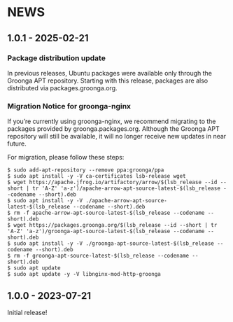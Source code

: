# NEWS

## 1.0.1 - 2025-02-21

### Package distribution update

In previous releases, Ubuntu packages were available only through the Groonga
APT repository. Starting with this release, packages are also distributed via
packages.groonga.org.

### Migration Notice for groonga-nginx

If you’re currently using groonga-nginx, we recommend migrating to the packages
provided by groonga.packages.org. Although the Groonga APT repository will still
be available, it will no longer receive new updates in near future.

For migration, please follow these steps:

```console
$ sudo add-apt-repository --remove ppa:groonga/ppa
$ sudo apt install -y -V ca-certificates lsb-release wget
$ wget https://apache.jfrog.io/artifactory/arrow/$(lsb_release --id --short | tr 'A-Z' 'a-z')/apache-arrow-apt-source-latest-$(lsb_release --codename --short).deb
$ sudo apt install -y -V ./apache-arrow-apt-source-latest-$(lsb_release --codename --short).deb
$ rm -f apache-arrow-apt-source-latest-$(lsb_release --codename --short).deb
$ wget https://packages.groonga.org/$(lsb_release --id --short | tr 'A-Z' 'a-z')/groonga-apt-source-latest-$(lsb_release --codename --short).deb
$ sudo apt install -y -V ./groonga-apt-source-latest-$(lsb_release --codename --short).deb
$ rm -f groonga-apt-source-latest-$(lsb_release --codename --short).deb
$ sudo apt update
$ sudo apt update -y -V libnginx-mod-http-groonga
```

## 1.0.0 - 2023-07-21

Initial release!
